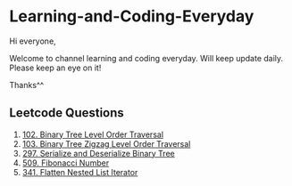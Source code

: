 # Learning-and-Coding-Everyday
Hi everyone,

Welcome to channel learning and coding everyday. Will keep update daily. Please keep an eye on it! 

Thanks^^

## Leetcode Questions
1. [102. Binary Tree Level Order Traversal](https://leetcode.com/problems/binary-tree-level-order-traversal/description/)
2. [103. Binary Tree Zigzag Level Order Traversal](https://leetcode.com/problems/binary-tree-zigzag-level-order-traversal/description/)
3. [297. Serialize and Deserialize Binary Tree](https://leetcode.com/problems/serialize-and-deserialize-binary-tree/description/)
4. [509. Fibonacci Number](https://leetcode.com/problems/fibonacci-number/)
5. [341. Flatten Nested List Iterator](https://leetcode.com/problems/flatten-nested-list-iterator/)
